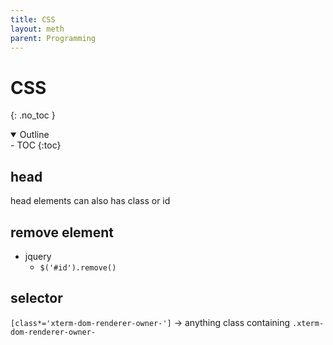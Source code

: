 ```yaml
---
title: CSS
layout: meth
parent: Programming
---
```

# CSS
{: .no_toc }

<details open markdown="block">
  <summary>
    Outline
  </summary>
- TOC
{:toc}
</details>

## head
head elements can also has class or id

## remove element
- jquery
	- `$('#id').remove()`

## selector
`[class*='xterm-dom-renderer-owner-']` → anything class containing `.xterm-dom-renderer-owner-`